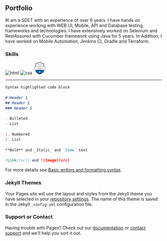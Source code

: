 ## Portfolio

#I am a SDET  with an experience of over 6 years. I have hands on experience working with WEB UI, Mobile, API and Database testing frameworks and technologies. I have extensively worked on Selenium and RestAssured with Cucumber framework using Java for 5 years. In Addition, I have worked on Mobile Automation, Jenkins CI, Gradle and Terraform.

### Skills

<p align='left'>
  <img src="https://upload.wikimedia.org/wikipedia/commons/d/d5/Selenium_Logo.png" alt="html" width="40" height="40">
  <img src='https://upload.wikimedia.org/wikipedia/commons/thumb/d/d5/CSS3_logo_and_wordmark.svg/1200px-CSS3_logo_and_wordmark.svg.png' alt="css" width="40" height="40">
  <img src="microsoft-certified-azure-fundamentals.png" alt="AZ-900" width="40" height="40">
</p>

---

```markdown
Syntax highlighted code block

# Header 1
## Header 2
### Header 3

- Bulleted
- List

1. Numbered
2. List

**Bold** and _Italic_ and `Code` text

[Link](url) and ![Image](src)
```

For more details see [Basic writing and formatting syntax](https://docs.github.com/en/github/writing-on-github/getting-started-with-writing-and-formatting-on-github/basic-writing-and-formatting-syntax).

### Jekyll Themes

Your Pages site will use the layout and styles from the Jekyll theme you have selected in your [repository settings](https://github.com/jpreetish/preetish.javalgekar.github.io/settings/pages). The name of this theme is saved in the Jekyll `_config.yml` configuration file.

### Support or Contact

Having trouble with Pages? Check out our [documentation](https://docs.github.com/categories/github-pages-basics/) or [contact support](https://support.github.com/contact) and we’ll help you sort it out.

